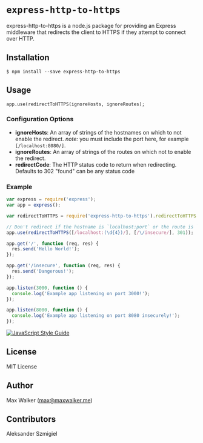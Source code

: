 # `express-http-to-https`

express-http-to-https is a node.js package for providing an Express middleware that redirects the client to HTTPS if they attempt to connect over HTTP.

## Installation
`$ npm install --save express-http-to-https`


## Usage

`app.use(redirectToHTTPS(ignoreHosts, ignoreRoutes);`


### Configuration Options

* __ignoreHosts__: An array of strings of the hostnames on which to not enable the redirect. _note:_ you must include the port here, for example `[/localhost:8080/]`.
* __ignoreRoutes__: An array of strings of the routes on which not to enable the redirect.
* __redirectCode__: The HTTP status code to return when redirecting. Defaults to 302 "found" can be any status code


### Example

````js
var express = require('express');
var app = express();

var redirectToHTTPS = require('express-http-to-https').redirectToHTTPS

// Don't redirect if the hostname is `localhost:port` or the route is `/insecure`
app.use(redirectToHTTPS([/localhost:(\d{4})/], [/\/insecure/], 301));

app.get('/', function (req, res) {
  res.send('Hello World!');
});

app.get('/insecure', function (req, res) {
  res.send('Dangerous!');
});

app.listen(3000, function () {
  console.log('Example app listening on port 3000!');
});

app.listen(8080, function () {
  console.log('Example app listening on port 8080 insecurely!');
});
````

[![JavaScript Style Guide](https://cdn.rawgit.com/feross/standard/master/badge.svg)](https://github.com/feross/standard)

## License
MIT License

## Author
Max Walker (max@maxwalker.me)

## Contributors
Aleksander Szmigiel
